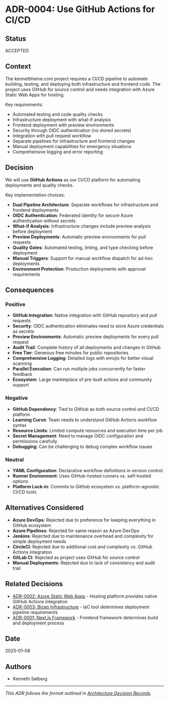 # ADR-0004: Use GitHub Actions for CI/CD

## Status

ACCEPTED

## Context

The kennethheine.com project requires a CI/CD pipeline to automate building, testing, and deploying both infrastructure and frontend code. The project uses GitHub for source control and needs integration with Azure Static Web Apps for hosting.

Key requirements:
- Automated testing and code quality checks
- Infrastructure deployment with what-if analysis
- Frontend deployment with preview environments
- Security through OIDC authentication (no stored secrets)
- Integration with pull request workflow
- Separate pipelines for infrastructure and frontend changes
- Manual deployment capabilities for emergency situations
- Comprehensive logging and error reporting

## Decision

We will use **GitHub Actions** as our CI/CD platform for automating deployments and quality checks.

Key implementation choices:
- **Dual Pipeline Architecture**: Separate workflows for infrastructure and frontend deployments
- **OIDC Authentication**: Federated identity for secure Azure authentication without secrets
- **What-if Analysis**: Infrastructure changes include preview analysis before deployment
- **Preview Deployments**: Automatic preview environments for pull requests
- **Quality Gates**: Automated testing, linting, and type checking before deployment
- **Manual Triggers**: Support for manual workflow dispatch for ad-hoc deployments
- **Environment Protection**: Production deployments with approval requirements

## Consequences

### Positive
- **GitHub Integration**: Native integration with GitHub repository and pull requests
- **Security**: OIDC authentication eliminates need to store Azure credentials as secrets
- **Preview Environments**: Automatic preview deployments for every pull request
- **Audit Trail**: Complete history of all deployments and changes in GitHub
- **Free Tier**: Generous free minutes for public repositories
- **Comprehensive Logging**: Detailed logs with emojis for better visual scanning
- **Parallel Execution**: Can run multiple jobs concurrently for faster feedback
- **Ecosystem**: Large marketplace of pre-built actions and community support

### Negative
- **GitHub Dependency**: Tied to GitHub as both source control and CI/CD platform
- **Learning Curve**: Team needs to understand GitHub Actions workflow syntax
- **Resource Limits**: Limited compute resources and execution time per job
- **Secret Management**: Need to manage OIDC configuration and permissions carefully
- **Debugging**: Can be challenging to debug complex workflow issues

### Neutral
- **YAML Configuration**: Declarative workflow definitions in version control
- **Runner Environment**: Uses GitHub-hosted runners vs. self-hosted options
- **Platform Lock-in**: Commits to GitHub ecosystem vs. platform-agnostic CI/CD tools

## Alternatives Considered

- **Azure DevOps**: Rejected due to preference for keeping everything in GitHub ecosystem
- **Azure Pipelines**: Rejected for same reason as Azure DevOps
- **Jenkins**: Rejected due to maintenance overhead and complexity for simple deployment needs
- **CircleCI**: Rejected due to additional cost and complexity vs. GitHub Actions integration
- **GitLab CI**: Rejected as project uses GitHub for source control
- **Manual Deployments**: Rejected due to lack of consistency and audit trail

## Related Decisions

- [ADR-0002: Azure Static Web Apps](./0002-azure-static-web-apps.md) - Hosting platform provides native GitHub Actions integration
- [ADR-0003: Bicep Infrastructure](./0003-bicep-infrastructure.md) - IaC tool determines deployment pipeline requirements
- [ADR-0001: Next.js Framework](./0001-nextjs-framework.md) - Frontend framework determines build and deployment process

## Date

2025-01-08

## Authors

- Kenneth Sølberg

---

*This ADR follows the format outlined in [Architecture Decision Records](./README.md).*